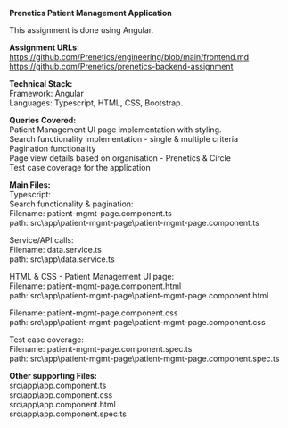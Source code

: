 **Prenetics Patient Management Application**

This assignment is done using Angular.

**Assignment URLs:** <br>
https://github.com/Prenetics/engineering/blob/main/frontend.md <br>
https://github.com/Prenetics/prenetics-backend-assignment

**Technical Stack:** <br>
Framework:  Angular <br> 
Languages: Typescript, HTML, CSS, Bootstrap. <br>

**Queries Covered:** <br>
Patient Management UI page implementation with styling. <br>
Search functionality implementation - single & multiple criteria <br>
Pagination functionality <br>
Page view details based on organisation - Prenetics & Circle <br>
Test case coverage for the application <br>

**Main Files:** <br>
Typescript: <br>
Search functionality & pagination: <br>
Filename: patient-mgmt-page.component.ts <br>
path: src\app\patient-mgmt-page\patient-mgmt-page.component.ts <br>

Service/API calls: <br>
Filename: data.service.ts <br>
path: src\app\data.service.ts <br>

HTML & CSS - Patient Management UI page: <br>
Filename: patient-mgmt-page.component.html <br>
path: src\app\patient-mgmt-page\patient-mgmt-page.component.html <br>

Filename: patient-mgmt-page.component.css <br>
path: src\app\patient-mgmt-page\patient-mgmt-page.component.css <br>

Test case coverage: <br>
Filename: patient-mgmt-page.component.spec.ts <br>
path: src\app\patient-mgmt-page\patient-mgmt-page.component.spec.ts <br>

**Other supporting Files:** <br>
src\app\app.component.ts <br>
src\app\app.component.css <br>
src\app\app.component.html <br>
src\app\app.component.spec.ts <br>
